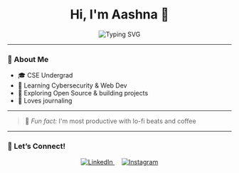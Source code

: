 <h1 align="center">Hi, I'm Aashna 🌷</h1>

<p align="center">
  <img src="https://readme-typing-svg.demolab.com?font=Fira+Code&pause=700&color=F49AC2&center=true&width=500&lines=Making+Mistakes,+Making+Progress" alt="Typing SVG" />
</p>

---

### 🌸 About Me

- 🎓 CSE Undergrad 
- 🔐 Learning Cybersecurity & Web Dev
- 🌱 Exploring Open Source & building projects
- 🎨 Loves journaling

---

> 🍵 *Fun fact:* I'm most productive with lo-fi beats and coffee

---

### 🌼 Let’s Connect!

<p align="center">
  <a href="https://www.linkedin.com/in/aashna-puri-389954306/" target="_blank" rel="noopener noreferrer">
    <img src="https://img.shields.io/badge/🌐 LinkedIn-0077B5?style=for-the-badge&logo=linkedin&logoColor=white" alt="LinkedIn" />
  </a>
  &nbsp;&nbsp;&nbsp;
  <a href="https://www.instagram.com/aaa.aashna/" target="_blank" rel="noopener noreferrer">
    <img src="https://img.shields.io/badge/📸 Instagram-E4405F?style=for-the-badge&logo=instagram&logoColor=white" alt="Instagram" />
  </a>
</p>




